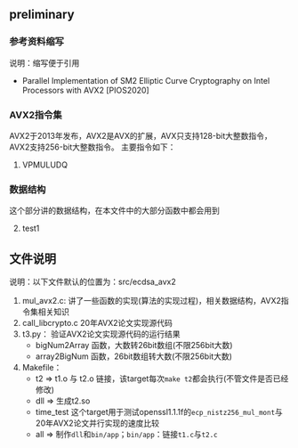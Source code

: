 ## preliminary

### 参考资料缩写
说明：缩写便于引用
- Parallel Implementation of SM2 Elliptic Curve Cryptography on Intel Processors with AVX2 [PIOS2020]

### AVX2指令集
AVX2于2013年发布，AVX2是AVX的扩展，AVX只支持128-bit大整数指令，AVX2支持256-bit大整数指令。
主要指令如下：
1. VPMULUDQ

### 数据结构
这个部分讲的数据结构，在本文件中的大部分函数中都会用到

2. test1

## 文件说明
说明：以下文件默认的位置为：src/ecdsa_avx2
1. mul_avx2.c: 讲了一些函数的实现(算法的实现过程)，相关数据结构，AVX2指令集相关知识
2. call_libcrypto.c 20年AVX2论文实现源代码
3. t3.py：
   验证AVX2论文实现源代码的运行结果
   - bigNum2Array 函数，大数转26bit数组(不限256bit大数)
   - array2BigNum 函数，26bit数组转大数(不限256bit大数)
4. Makefile：
   - t2 => t1.o 与 t2.o 链接，该target每次`make t2`都会执行(不管文件是否已经修改)
   - dll => 生成t2.so
   - time_test 这个target用于测试openssl1.1.1f的`ecp_nistz256_mul_mont`与20年AVX2论文并行实现的速度比较
   - all => 制作`dll`和`bin/app`；`bin/app`：链接`t1.c`与`t2.c`